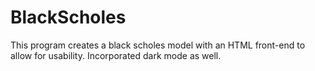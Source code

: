 # BlackScholes
This program creates a black scholes model with an HTML front-end to allow for usability. Incorporated dark mode as well. 
